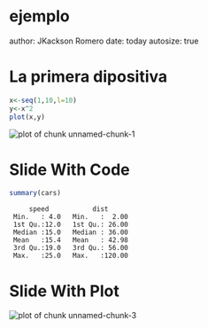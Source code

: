 ejemplo
========================================================
author: JKackson Romero
date: today 
autosize: true

La primera dipositiva
========================================================



```r
x<-seq(1,10,l=10)
y<-x^2
plot(x,y)
```

![plot of chunk unnamed-chunk-1](ejemplo-figure/unnamed-chunk-1-1.png)

Slide With Code
========================================================


```r
summary(cars)
```

```
     speed           dist       
 Min.   : 4.0   Min.   :  2.00  
 1st Qu.:12.0   1st Qu.: 26.00  
 Median :15.0   Median : 36.00  
 Mean   :15.4   Mean   : 42.98  
 3rd Qu.:19.0   3rd Qu.: 56.00  
 Max.   :25.0   Max.   :120.00  
```

Slide With Plot 
========================================================

![plot of chunk unnamed-chunk-3](ejemplo-figure/unnamed-chunk-3-1.png)
